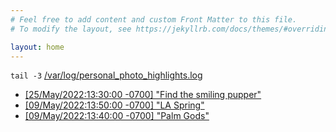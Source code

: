 ```yaml
---
# Feel free to add content and custom Front Matter to this file.
# To modify the layout, see https://jekyllrb.com/docs/themes/#overriding-theme-defaults

layout: home
---
```


`tail -3` [/var/log/personal_photo_highlights.log](http://dlotterman.org/photos/)
  - [[25/May/2022:13:30:00 -0700] "Find the smiling pupper"](https://f004.backblazeb2.com/file/passets/pphotos/20220524_185525318.webp)
  - [[09/May/2022:13:50:00 -0700] "LA Spring"](https://f004.backblazeb2.com/file/passets/pphotos/20220509-1.webp)
  - [[09/May/2022:13:40:00 -0700] "Palm Gods"](https://f004.backblazeb2.com/file/passets/pphotos/20220509_184539076.webp)

